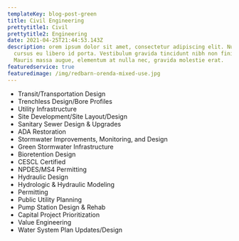 ```yaml
---
templateKey: blog-post-green
title: Civil Engineering
prettytitle1: Civil
prettytitle2: Engineering
date: 2021-04-25T21:44:53.143Z
description: orem ipsum dolor sit amet, consectetur adipiscing elit. Nullam
  cursus eu libero id porta. Vestibulum gravida tincidunt nibh non finibus.
  Mauris massa augue, elementum at nulla nec, gravida molestie erat.
featuredservice: true
featuredimage: /img/redbarn-orenda-mixed-use.jpg
---
```

* Transit/Transportation Design
* Trenchless Design/Bore Profiles
* Utility Infrastructure
* Site Development/Site Layout/Design
* Sanitary Sewer Design & Upgrades
* ADA Restoration
* Stormwater Improvements, Monitoring, and Design
* Green Stormwater Infrastructure
* Bioretention Design 
* CESCL Certified
* NPDES/MS4 Permitting
* Hydraulic Design
* Hydrologic & Hydraulic Modeling
* Permitting
* Public Utility Planning
* Pump Station Design & Rehab
* Capital Project Prioritization
* Value Engineering
* Water System Plan Updates/Design
